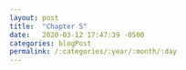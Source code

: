 ```yaml
---
layout: post
title:  "Chapter 5"
date:   2020-03-12 17:47:39 -0500
categories: blogPost
permalink: /:categories/:year/:month/:day
---
```

